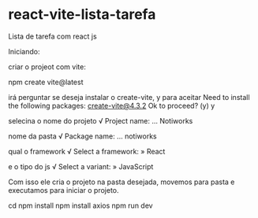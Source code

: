 # react-vite-lista-tarefa
Lista de tarefa com react js

Iniciando:

criar o projeot com vite:

  npm create vite@latest

irá perguntar se deseja instalar o create-vite, y para aceitar
  Need to install the following packages:
  create-vite@4.3.2
Ok to proceed? (y) y

selecina o nome do projeto
√ Project name: ... Notiworks

nome da pasta
√ Package name: ... notiworks

qual o framework
√ Select a framework: » React

e o tipo do js
√ Select a variant: » JavaScript


Com isso ele cria o projeto na pasta desejada, movemos para pasta e executamos para iniciar o projeto.

cd <nome da projeto>
npm install
npm install axios
npm run dev
